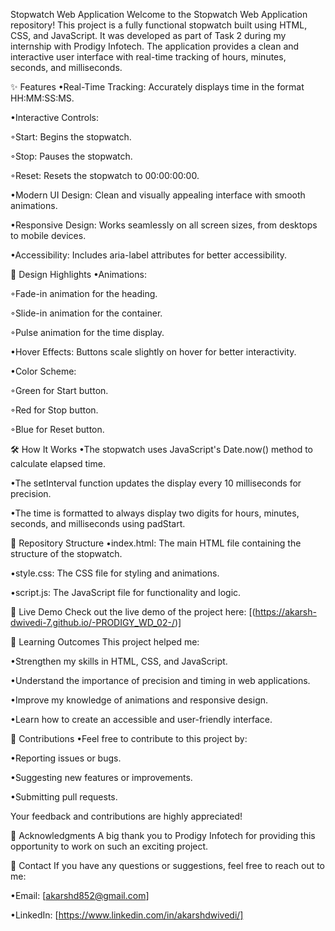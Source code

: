 Stopwatch Web Application
Welcome to the Stopwatch Web Application repository! This project is a fully functional stopwatch built using HTML, CSS, and JavaScript. It was developed as part of Task 2 during my internship with Prodigy Infotech. The application provides a clean and interactive user interface with real-time tracking of hours, minutes, seconds, and milliseconds.

✨ Features
•Real-Time Tracking: Accurately displays time in the format HH:MM:SS:MS.

•Interactive Controls:

◦Start: Begins the stopwatch.

◦Stop: Pauses the stopwatch.

◦Reset: Resets the stopwatch to 00:00:00:00.

•Modern UI Design: Clean and visually appealing interface with smooth animations.

•Responsive Design: Works seamlessly on all screen sizes, from desktops to mobile devices.

•Accessibility: Includes aria-label attributes for better accessibility.

🎨 Design Highlights
•Animations:

◦Fade-in animation for the heading.

◦Slide-in animation for the container.

◦Pulse animation for the time display.

•Hover Effects: Buttons scale slightly on hover for better interactivity.

•Color Scheme:

◦Green for Start button.

◦Red for Stop button.

◦Blue for Reset button.

🛠️ How It Works
•The stopwatch uses JavaScript's Date.now() method to calculate elapsed time.

•The setInterval function updates the display every 10 milliseconds for precision.

•The time is formatted to always display two digits for hours, minutes, seconds, and milliseconds using padStart.

📂 Repository Structure
•index.html: The main HTML file containing the structure of the stopwatch.

•style.css: The CSS file for styling and animations.

•script.js: The JavaScript file for functionality and logic.

🔗 Live Demo
Check out the live demo of the project here: [(https://akarsh-dwivedi-7.github.io/-PRODIGY_WD_02-/)]

📝 Learning Outcomes
This project helped me:

•Strengthen my skills in HTML, CSS, and JavaScript.

•Understand the importance of precision and timing in web applications.

•Improve my knowledge of animations and responsive design.

•Learn how to create an accessible and user-friendly interface.

🤝 Contributions
•Feel free to contribute to this project by:

•Reporting issues or bugs.

•Suggesting new features or improvements.

•Submitting pull requests.

Your feedback and contributions are highly appreciated!

🙏 Acknowledgments
A big thank you to Prodigy Infotech for providing this opportunity to work on such an exciting project.

📧 Contact
If you have any questions or suggestions, feel free to reach out to me:

•Email: [akarshd852@gmail.com]

•LinkedIn: [https://www.linkedin.com/in/akarshdwivedi/]
